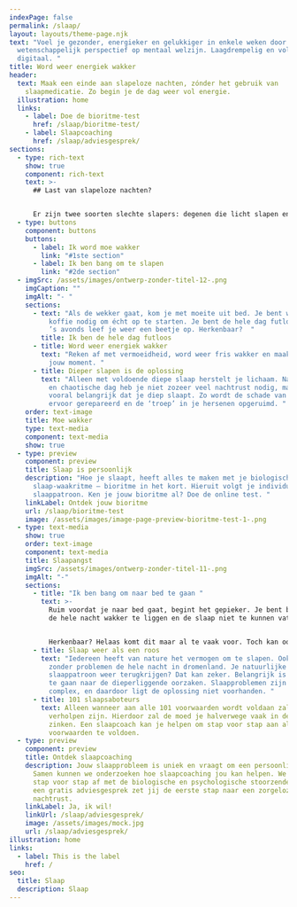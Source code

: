 ```yaml
---
indexPage: false
permalink: /slaap/
layout: layouts/theme-page.njk
text: "Voel je gezonder, energieker en gelukkiger in enkele weken door een uniek
  wetenschappelijk perspectief op mentaal welzijn. Laagdrempelig en volledig
  digitaal. "
title: Word weer energiek wakker
header:
  text: Maak een einde aan slapeloze nachten, zónder het gebruik van
    slaapmedicatie. Zo begin je de dag weer vol energie.
  illustration: home
  links:
    - label: Doe de bioritme-test
      href: /slaap/bioritme-test/
    - label: Slaapcoaching
      href: /slaap/adviesgesprek/
sections:
  - type: rich-text
    show: true
    component: rich-text
    text: >-
      ## Last van slapeloze nachten?


      Er zijn twee soorten slechte slapers: degenen die licht slapen en daardoor moe wakker worden, en zij die bang zijn om naar bed te gaan omdat ze al lange tijd slecht slapen. Waar herken jij jezelf in?
  - type: buttons
    component: buttons
    buttons:
      - label: Ik word moe wakker
        link: "#1ste section"
      - label: Ik ben bang om te slapen
        link: "#2de section"
  - imgSrc: /assets/images/ontwerp-zonder-titel-12-.png
    imgCaption: ""
    imgAlt: "- "
    sections:
      - text: "Als de wekker gaat, kom je met moeite uit bed. Je bent wazig en hebt
          koffie nodig om écht op te starten. Je bent de hele dag futloos en pas
          ’s avonds leef je weer een beetje op. Herkenbaar?  "
        title: Ik ben de hele dag futloos
      - title: Word weer energiek wakker
        text: "Reken af met vermoeidheid, word weer fris wakker en maak van de ochtenden
          jouw moment. "
      - title: Dieper slapen is de oplossing
        text: "Alleen met voldoende diepe slaap herstelt je lichaam. Na een stressvolle
          en chaotische dag heb je niet zozeer veel nachtrust nodig, maar is het
          vooral belangrijk dat je diep slaapt. Zo wordt de schade van de dag
          ervoor gerepareerd en de ‘troep’ in je hersenen opgeruimd. "
    order: text-image
    title: Moe wakker
    type: text-media
    component: text-media
    show: true
  - type: preview
    component: preview
    title: Slaap is persoonlijk
    description: "Hoe je slaapt, heeft alles te maken met je biologische
      slaap-waakritme – bioritme in het kort. Hieruit volgt je individuele
      slaappatroon. Ken je jouw bioritme al? Doe de online test. "
    linkLabel: Ontdek jouw bioritme
    url: /slaap/bioritme-test
    image: /assets/images/image-page-preview-bioritme-test-1-.png
  - type: text-media
    show: true
    order: text-image
    component: text-media
    title: Slaapangst
    imgSrc: /assets/images/ontwerp-zonder-titel-11-.png
    imgAlt: "-"
    sections:
      - title: "Ik ben bang om naar bed te gaan "
        text: >-
          Ruim voordat je naar bed gaat, begint het gepieker. Je bent bang weer
          de hele nacht wakker te liggen en de slaap niet te kunnen vatten. 


          Herkenbaar? Helaas komt dit maar al te vaak voor. Toch kan ook jij het vertrouwen in je slaap herwinnen.
      - title: Slaap weer als een roos
        text: "Iedereen heeft van nature het vermogen om te slapen. Ook jij was vroeger
          zonder problemen de hele nacht in dromenland. Je natuurlijke
          slaappatroon weer terugkrijgen? Dat kan zeker. Belangrijk is op zoek
          te gaan naar de dieperliggende oorzaken. Slaapproblemen zijn vaak
          complex, en daardoor ligt de oplossing niet voorhanden. "
      - title: 101 slaapsaboteurs
        text: Alleen wanneer aan alle 101 voorwaarden wordt voldaan zal het probleem
          verholpen zijn. Hierdoor zal de moed je halverwege vaak in de schoenen
          zinken. Een slaapcoach kan je helpen om stap voor stap aan alle 101
          voorwaarden te voldoen.
  - type: preview
    component: preview
    title: Ontdek slaapcoaching
    description: Jouw slaapprobleem is uniek en vraagt om een persoonlijke aanpak.
      Samen kunnen we onderzoeken hoe slaapcoaching jou kan helpen. We rekenen
      stap voor stap af met de biologische en psychologische stoorzenders. Met
      een gratis adviesgesprek zet jij de eerste stap naar een zorgeloze
      nachtrust.
    linkLabel: Ja, ik wil!
    linkUrl: /slaap/adviesgesprek/
    image: /assets/images/mock.jpg
    url: /slaap/adviesgesprek/
illustration: home
links:
  - label: This is the label
    href: /
seo:
  title: Slaap
  description: Slaap
---
```

